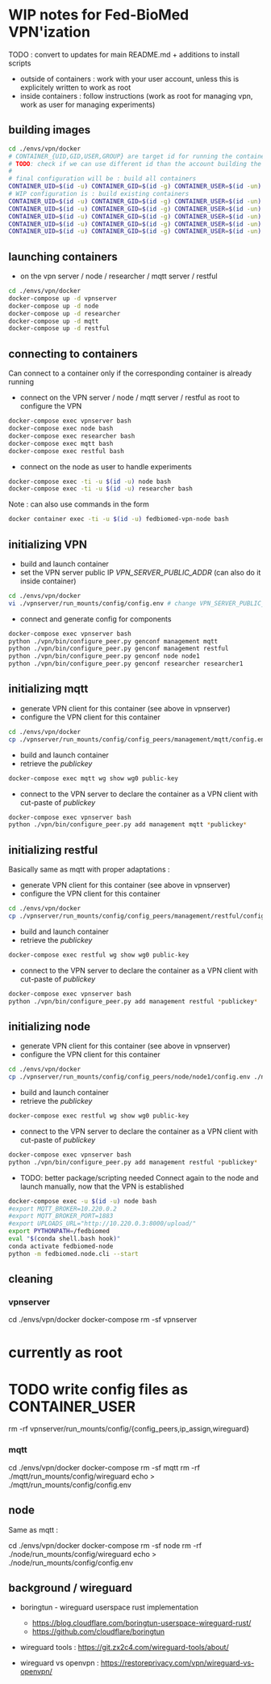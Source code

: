 # WIP notes for Fed-BioMed VPN'ization

TODO : convert to updates for main README.md + additions to install scripts

- outside of containers : work with your user account, unless this is explicitely written to work as root
- inside containers : follow instructions (work as root for managing vpn, work as user for managing experiments)


## building images

```bash
cd ./envs/vpn/docker
# CONTAINER_{UID,GID,USER,GROUP} are target id for running the container
# TODO: check if we can use different id than the account building the images
#
# final configuration will be : build all containers
CONTAINER_UID=$(id -u) CONTAINER_GID=$(id -g) CONTAINER_USER=$(id -un) CONTAINER_GROUP=$(id -gn)  docker-compose build
# WIP configuration is : build existing containers
CONTAINER_UID=$(id -u) CONTAINER_GID=$(id -g) CONTAINER_USER=$(id -un) CONTAINER_GROUP=$(id -gn) docker-compose build vpnserver
CONTAINER_UID=$(id -u) CONTAINER_GID=$(id -g) CONTAINER_USER=$(id -un) CONTAINER_GROUP=$(id -gn) docker-compose build node
CONTAINER_UID=$(id -u) CONTAINER_GID=$(id -g) CONTAINER_USER=$(id -un) CONTAINER_GROUP=$(id -gn) docker-compose build researcher
CONTAINER_UID=$(id -u) CONTAINER_GID=$(id -g) CONTAINER_USER=$(id -un) CONTAINER_GROUP=$(id -gn)  docker-compose build mqtt
CONTAINER_UID=$(id -u) CONTAINER_GID=$(id -g) CONTAINER_USER=$(id -un) CONTAINER_GROUP=$(id -gn)  docker-compose build restful
```

## launching containers

* on the vpn server / node / researcher / mqtt server / restful
```bash
cd ./envs/vpn/docker
docker-compose up -d vpnserver
docker-compose up -d node
docker-compose up -d researcher
docker-compose up -d mqtt
docker-compose up -d restful
```

## connecting to containers

Can connect to a container only if the corresponding container is already running

* connect on the VPN server / node / mqtt server / restful as root to configure the VPN
```bash
docker-compose exec vpnserver bash
docker-compose exec node bash
docker-compose exec researcher bash
docker-compose exec mqtt bash
docker-compose exec restful bash
```
* connect on the node as user to handle experiments
```bash
docker-compose exec -ti -u $(id -u) node bash
docker-compose exec -ti -u $(id -u) researcher bash
```

Note : can also use commands in the form
```bash
docker container exec -ti -u $(id -u) fedbiomed-vpn-node bash
```

## initializing VPN

* build and launch container
* set the VPN server public IP *VPN_SERVER_PUBLIC_ADDR* (can also do it inside container)
```bash
cd ./envs/vpn/docker
vi ./vpnserver/run_mounts/config/config.env # change VPN_SERVER_PUBLIC_ADDR
```
* connect and generate config for components
```bash
docker-compose exec vpnserver bash
python ./vpn/bin/configure_peer.py genconf management mqtt
python ./vpn/bin/configure_peer.py genconf management restful
python ./vpn/bin/configure_peer.py genconf node node1
python ./vpn/bin/configure_peer.py genconf researcher researcher1
```

## initializing mqtt

* generate VPN client for this container (see above in vpnserver)
* configure the VPN client for this container
```bash
cd ./envs/vpn/docker
cp ./vpnserver/run_mounts/config/config_peers/management/mqtt/config.env ./mqtt/run_mounts/config/config.env
```
* build and launch container
* retrieve the *publickey*
```bash
docker-compose exec mqtt wg show wg0 public-key
```

* connect to the VPN server to declare the container as a VPN client with cut-paste of *publickey*
```bash
docker-compose exec vpnserver bash
python ./vpn/bin/configure_peer.py add management mqtt *publickey*
```

## initializing restful

Basically same as mqtt with proper adaptations :

* generate VPN client for this container (see above in vpnserver)
* configure the VPN client for this container
```bash
cd ./envs/vpn/docker
cp ./vpnserver/run_mounts/config/config_peers/management/restful/config.env ./restful/run_mounts/config/config.env
```
* build and launch container
* retrieve the *publickey*
```bash
docker-compose exec restful wg show wg0 public-key
```

* connect to the VPN server to declare the container as a VPN client with cut-paste of *publickey*
```bash
docker-compose exec vpnserver bash
python ./vpn/bin/configure_peer.py add management restful *publickey*
```

## initializing node

* generate VPN client for this container (see above in vpnserver)
* configure the VPN client for this container
```bash
cd ./envs/vpn/docker
cp ./vpnserver/run_mounts/config/config_peers/node/node1/config.env ./node/run_mounts/config/config.env
```
* build and launch container
* retrieve the *publickey*
```bash
docker-compose exec restful wg show wg0 public-key
```

* connect to the VPN server to declare the container as a VPN client with cut-paste of *publickey*
```bash
docker-compose exec vpnserver bash
python ./vpn/bin/configure_peer.py add management restful *publickey*
```

* TODO: better package/scripting needed
  Connect again to the node and launch manually, now that the VPN is established
```bash
docker-compose exec -u $(id -u) node bash
#export MQTT_BROKER=10.220.0.2
#export MQTT_BROKER_PORT=1883
#export UPLOADS_URL="http://10.220.0.3:8000/upload/"
export PYTHONPATH=/fedbiomed
eval "$(conda shell.bash hook)"
conda activate fedbiomed-node
python -m fedbiomed.node.cli --start
```

## cleaning

### vpnserver

cd ./envs/vpn/docker
docker-compose rm -sf vpnserver
# currently as root 
# TODO write config files as CONTAINER_USER
rm -rf vpnserver/run_mounts/config/{config_peers,ip_assign,wireguard}

### mqtt

cd ./envs/vpn/docker
docker-compose rm -sf mqtt
rm -rf ./mqtt/run_mounts/config/wireguard
echo > ./mqtt/run_mounts/config/config.env


## node 

Same as mqtt :

cd ./envs/vpn/docker
docker-compose rm -sf node
rm -rf ./node/run_mounts/config/wireguard
echo > ./node/run_mounts/config/config.env



## background / wireguard

* boringtun - wireguard userspace rust implementation
    - https://blog.cloudflare.com/boringtun-userspace-wireguard-rust/
    - https://github.com/cloudflare/boringtun

* wireguard tools : https://git.zx2c4.com/wireguard-tools/about/

* wireguard vs openvpn : https://restoreprivacy.com/vpn/wireguard-vs-openvpn/
